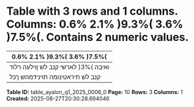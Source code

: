 # Table with 3 rows and 1 columns. Columns: 0.6% 2.1% )9.3%( 3.6% )7.5%(. Contains 2 numeric values.

| 0.6% 2.1% )9.3%( 3.6% )7.5%( |
|---|
| ואיבה )3%( לארשי קנב לש ןוילעה רלוד |
| קנב לש תיראטינומה תוינידמהש ךכל |

**Table ID:** table_ayalon_q1_2025_0006_0
**Page:** 10
**Rows:** 3
**Columns:** 1
**Created:** 2025-08-27T20:30:28.694046
